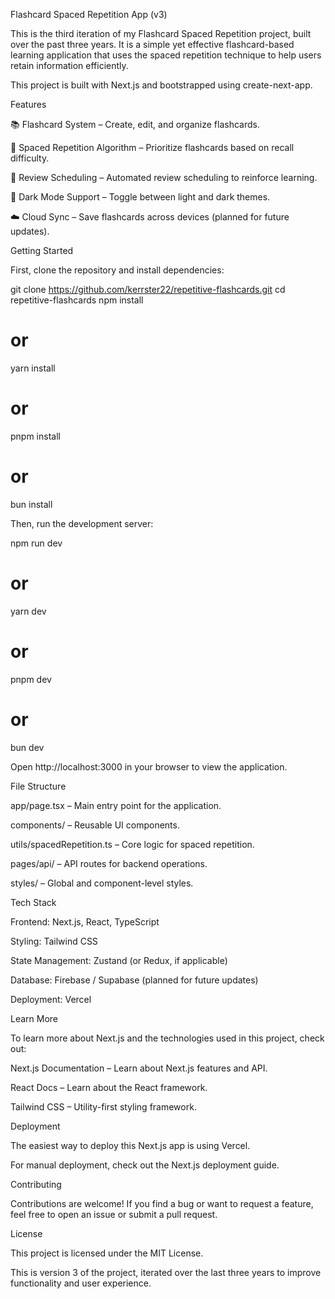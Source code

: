 Flashcard Spaced Repetition App (v3)

This is the third iteration of my Flashcard Spaced Repetition project, built over the past three years. It is a simple yet effective flashcard-based learning application that uses the spaced repetition technique to help users retain information efficiently.

This project is built with Next.js and bootstrapped using create-next-app.

Features

📚 Flashcard System – Create, edit, and organize flashcards.

🔄 Spaced Repetition Algorithm – Prioritize flashcards based on recall difficulty.

📅 Review Scheduling – Automated review scheduling to reinforce learning.

🌙 Dark Mode Support – Toggle between light and dark themes.

☁️ Cloud Sync – Save flashcards across devices (planned for future updates).

Getting Started

First, clone the repository and install dependencies:

git clone https://github.com/kerrster22/repetitive-flashcards.git
cd repetitive-flashcards
npm install
# or
yarn install
# or
pnpm install
# or
bun install

Then, run the development server:

npm run dev
# or
yarn dev
# or
pnpm dev
# or
bun dev

Open http://localhost:3000 in your browser to view the application.

File Structure

app/page.tsx – Main entry point for the application.

components/ – Reusable UI components.

utils/spacedRepetition.ts – Core logic for spaced repetition.

pages/api/ – API routes for backend operations.

styles/ – Global and component-level styles.

Tech Stack

Frontend: Next.js, React, TypeScript

Styling: Tailwind CSS

State Management: Zustand (or Redux, if applicable)

Database: Firebase / Supabase (planned for future updates)

Deployment: Vercel

Learn More

To learn more about Next.js and the technologies used in this project, check out:

Next.js Documentation – Learn about Next.js features and API.

React Docs – Learn about the React framework.

Tailwind CSS – Utility-first styling framework.

Deployment

The easiest way to deploy this Next.js app is using Vercel.

For manual deployment, check out the Next.js deployment guide.

Contributing

Contributions are welcome! If you find a bug or want to request a feature, feel free to open an issue or submit a pull request.

License

This project is licensed under the MIT License.

This is version 3 of the project, iterated over the last three years to improve functionality and user experience.